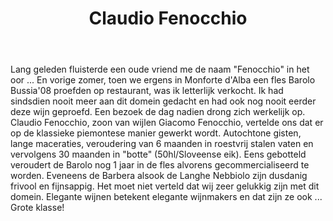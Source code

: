 ﻿---
title: Claudio Fenocchio
huis:  Azienda Agricola Giacomo Fenocchio
dept:  
regio: Piemonte
photo: fenocchio.jpg
layout: wijnhuis

wijnen:
    - naam:  Dolcetto'13
      ref:   
      app:   D.O.C. Dolcetto d'Alba
      type:  Rosso
      cep:   Dolcetto
      prijs: €10.14

    - naam:  Barbera d'Alba'13
      ref:   
      app:   D.O.C Barbera d'Alba 
      type:  Rosso
      cep:   Barbera 
      prijs: €12.12
      
    - naam:  Barolo Villero'09
      ref:   
      app:   D.O.C.G. Barolo
      type:  Rosso
      cep:   Nebbiolo
      prijs: €34.64
    
    - naam:  Barolo Bussia'09 
      ref:   
      app:   D.O.C.G. Barolo
      type:  Rosso
      cep:   Nebbiolo
      prijs: €34.64
      
    - naam:  Barolo Bussia'10 
      ref:   
      app:   D.O.C.G. Barolo
      type:  Rosso
      cep:   Nebbiolo
      prijs: €34.64
    
    - naam:  Barolo Villero'11
      ref:   
      app:   D.O.C.G. Barolo
      type:  Rosso
      cep:   Nebbiolo
      prijs: €38.89
    
    - naam:  Barolo Bussia'11
      ref:   
      app:   D.O.C.G. Barolo
      type:  Rosso
      cep:   Nebbiolo
      prijs: €36.89
      
    - naam:  Barolo Bussia Riserva'07
      ref:   
      app:   D.O.C.G. Barolo
      type:  Rosso
      cep:   Nebbiolo
      prijs: €42.64
      
    - naam:  Barolo Villero'10 magnum 
      ref:   
      app:   D.O.C.G. Barolo
      type:  Rosso
      cep:   Nebbiolo
      prijs: €80.13
      
    - naam:  Barolo Bussia'10 magnum 
      ref:   
      app:   D.O.C.G. Barolo
      type:  Rosso
      cep:   Nebbiolo
      prijs: €80.13
    
    - naam:  Barolo Villero'11 magnum 
      ref:   
      app:   D.O.C.G. Barolo
      type:  Rosso
      cep:   Nebbiolo
      prijs: €85,85 
    
    - naam:  Barolo Bussia'11 magnum 
      ref:   
      app:   D.O.C.G. Barolo
      type:  Rosso
      cep:   Nebbiolo
      prijs: €82.13
      
---
Lang geleden fluisterde een oude vriend me de naam "Fenocchio" in het oor ... En vorige zomer, toen we ergens in Monforte d'Alba een fles Barolo Bussia'08 proefden op restaurant, was ik letterlijk verkocht. Ik had sindsdien nooit meer aan dit domein gedacht en had ook nog nooit eerder deze wijn geproefd. Een bezoek de dag nadien drong zich werkelijk op. Claudio Fenocchio, zoon van wijlen Giacomo Fenocchio, vertelde ons dat er op de klassieke piemontese manier gewerkt wordt. Autochtone gisten, lange maceraties, veroudering van 6 maanden in roestvrij stalen vaten en vervolgens 30 maanden in "botte" (50hl/Sloveense eik). Eens gebotteld veroudert de Barolo nog 1 jaar in de fles alvorens gecommercialiseerd te worden. Eveneens de Barbera alsook de Langhe Nebbiolo zijn dusdanig frivool en fijnsappig. Het moet niet verteld dat wij zeer gelukkig zijn met dit domein. Elegante wijnen betekent elegante wijnmakers en dat zijn ze ook ... Grote klasse!  
